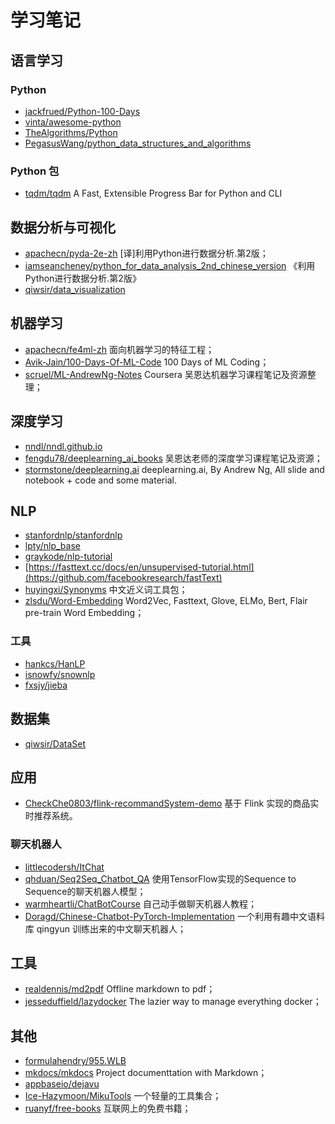 # 学习笔记

## 语言学习

### Python

- [jackfrued/Python-100-Days](https://github.com/jackfrued/Python-100-Days)
- [vinta/awesome-python](https://github.com/vinta/awesome-python)
- [TheAlgorithms/Python](https://github.com/TheAlgorithms/Python)
- [PegasusWang/python_data_structures_and_algorithms](https://github.com/PegasusWang/python_data_structures_and_algorithms)

### Python 包

- [tqdm/tqdm](https://github.com/tqdm/tqdm) A Fast, Extensible Progress Bar for Python and CLI

## 数据分析与可视化

- [apachecn/pyda-2e-zh](https://github.com/apachecn/pyda-2e-zh) [译]利用Python进行数据分析.第2版；
- [iamseancheney/python_for_data_analysis_2nd_chinese_version](https://github.com/iamseancheney/python_for_data_analysis_2nd_chinese_version) 《利用Python进行数据分析.第2版》
- [qiwsir/data_visualization](https://github.com/qiwsir/data_visualization)

## 机器学习

- [apachecn/fe4ml-zh](https://github.com/apachecn/fe4ml-zh) 面向机器学习的特征工程；
- [Avik-Jain/100-Days-Of-ML-Code](https://github.com/Avik-Jain/100-Days-Of-ML-Code) 100 Days of ML Coding；
- [scruel/ML-AndrewNg-Notes](https://github.com/scruel/ML-AndrewNg-Notes) Coursera 吴恩达机器学习课程笔记及资源整理；

## 深度学习

- [nndl/nndl.github.io](https://github.com/nndl/nndl.github.io)
- [fengdu78/deeplearning_ai_books](https://github.com/fengdu78/deeplearning_ai_books) 吴恩达老师的深度学习课程笔记及资源；
- [stormstone/deeplearning.ai](https://github.com/stormstone/deeplearning.ai) deeplearning.ai, By Andrew Ng, All slide and notebook + code and some material.

## NLP

- [stanfordnlp/stanfordnlp](https://github.com/stanfordnlp/stanfordnlp)
- [lpty/nlp_base](https://github.com/lpty/nlp_base)
- [graykode/nlp-tutorial](https://github.com/graykode/nlp-tutorial)
- [https://fasttext.cc/docs/en/unsupervised-tutorial.html](https://github.com/facebookresearch/fastText)
- [huyingxi/Synonyms](https://github.com/huyingxi/Synonyms) 中文近义词工具包；
- [zlsdu/Word-Embedding](https://github.com/zlsdu/Word-Embedding) Word2Vec, Fasttext, Glove, ELMo, Bert, Flair pre-train Word Embedding；

### 工具

- [hankcs/HanLP](https://github.com/hankcs/HanLP)
- [isnowfy/snownlp](https://github.com/isnowfy/snownlp)
- [fxsjy/jieba](https://github.com/fxsjy/jieba)

## 数据集

- [qiwsir/DataSet](https://github.com/qiwsir/DataSet)

## 应用

- [CheckChe0803/flink-recommandSystem-demo](https://github.com/CheckChe0803/flink-recommandSystem-demo) 基于 Flink 实现的商品实时推荐系统。

### 聊天机器人

- [littlecodersh/ItChat](https://github.com/littlecodersh/ItChat) 
- [qhduan/Seq2Seq_Chatbot_QA](https://github.com/qhduan/Seq2Seq_Chatbot_QA) 使用TensorFlow实现的Sequence to Sequence的聊天机器人模型；
- [warmheartli/ChatBotCourse](https://github.com/warmheartli/ChatBotCourse) 自己动手做聊天机器人教程；
- [Doragd/Chinese-Chatbot-PyTorch-Implementation](https://github.com/Doragd/Chinese-Chatbot-PyTorch-Implementation) 一个利用有趣中文语料库 qingyun 训练出来的中文聊天机器人；

## 工具

- [realdennis/md2pdf](https://github.com/realdennis/md2pdf) Offline markdown to pdf；
- [jesseduffield/lazydocker](https://github.com/jesseduffield/lazydocker) The lazier way to manage everything docker；

## 其他

- [formulahendry/955.WLB](https://github.com/formulahendry/955.WLB)
- [mkdocs/mkdocs](https://github.com/mkdocs/mkdocs) Project documenttation with Markdown；
- [appbaseio/dejavu](https://github.com/appbaseio/dejavu)
- [Ice-Hazymoon/MikuTools](https://github.com/Ice-Hazymoon/MikuTools) 一个轻量的工具集合；
- [ruanyf/free-books](https://github.com/ruanyf/free-books) 互联网上的免费书籍；

